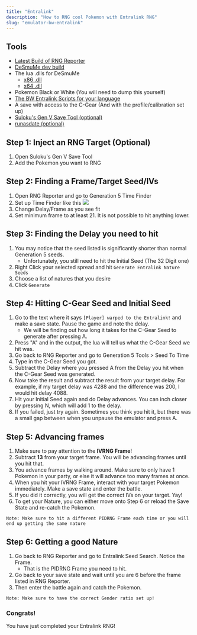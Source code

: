 ```yaml
---
title: "Entralink"
description: "How to RNG cool Pokemon with Entralink RNG"
slug: "emulator-bw-entralink"
---
```


## Tools

- [Latest Build of RNG Reporter](https://ci.appveyor.com/project/Admiral-Fish/rngreporter/build/artifacts)
- [DeSmuMe dev build](https://sourceforge.net/projects/desmume/files/desmume/0.9.11/desmume-0.9.11-win32-dev.zip/download)
- The lua .dlls for DeSmuMe
  - [x86 .dll](https://www.dropbox.com/s/2o4hdphn7j9z349/lua-dll-x86.zip?dl=0)
  - [x64 .dll](https://www.dropbox.com/s/t8yttukleqserzp/lua-dll-x64.rar?dl=0)
- Pokemon Black or White (You will need to dump this yourself)
- [The BW Entralink Scripts for your language](http://pokerng.forumcommunity.net/?t=56443955)
- A save with access to the C-Gear (And with the profile/calibration set up)
- [Suloku's Gen V Save Tool (optional)](https://projectpokemon.org/home/forums/topic/37801-gen-5-generation-5-save-tool-entralink-medals-join-avenue-and-others-not-in-pokegen/)
- [runasdate (optional)](https://runasdate.en.softonic.com/)

## Step 1: Inject an RNG Target (Optional)

1. Open Suloku's Gen V Save Tool
2. Add the Pokemon you want to RNG

## Step 2: Finding a Frame/Target Seed/IVs

1. Open RNG Reporter and go to Generation 5 Time Finder
2. Set up Time Finder like this
   ![](https://i.snag.gy/ne0CK3.jpg)
3. Change Delay/Frame as you see fit
4. Set minimum frame to at least 21. It is not possible to hit anything lower.

## Step 3: Finding the Delay you need to hit

1. You may notice that the seed listed is significantly shorter than normal Generation 5 seeds.
   - Unfortunately, you still need to hit the Initial Seed (The 32 Digit one)
2. Right Click your selected spread and hit `Generate Entralink Nature Seeds`
3. Choose a list of natures that you desire
4. Click `Generate`

## Step 4: Hitting C-Gear Seed and Initial Seed

1. Go to the text where it says `[Player] warped to the Entralink!` and make a save state. Pause the game and note the delay.
   - We will be finding out how long it takes for the C-Gear Seed to generate after pressing A.
2. Press "A" and in the output, the lua will tell us what the C-Gear Seed we hit was.
3. Go back to RNG Reporter and go to Generation 5 Tools > Seed To Time
4. Type in the C-Gear Seed you got.
5. Subtract the Delay where you pressed A from the Delay you hit when the C-Gear Seed was generated.
6. Now take the result and subtract the result from your target delay. For example, if my target delay was 4288 and the difference was 200, I would hit delay 4088.
7. Hit your Initial Seed again and do Delay advances. You can inch closer by pressing N, which will add 1 to the delay.
8. If you failed, just try again. Sometimes you think you hit it, but there was a small gap between when you unpause the emulator and press A.

## Step 5: Advancing frames

1. Make sure to pay attention to the **IVRNG Frame**!
2. Subtract **13** from your target frame. You will be advancing frames until you hit that.
3. You advance frames by walking around. Make sure to only have 1 Pokemon in your party, or else it will advance too many frames at once.
4. When you hit your IVRNG Frame, interact with your target Pokemon immediately. Make a save state and enter the battle.
5. If you did it correctly, you will get the correct IVs on your target. Yay!
6. To get your Nature, you can either move onto Step 6 or reload the Save State and re-catch the Pokemon.

```
Note: Make sure to hit a different PIDRNG Frame each time or you will end up getting the same nature
```

## Step 6: Getting a good Nature

1. Go back to RNG Reporter and go to Entralink Seed Search. Notice the Frame.
   - That is the PIDRNG Frame you need to hit.
2. Go back to your save state and wait until you are 6 before the frame listed in RNG Reporter.
3. Then enter the battle again and catch the Pokemon.

```
Note: Make sure to have the correct Gender ratio set up!
```

### Congrats!

You have just completed your Entralink RNG!
